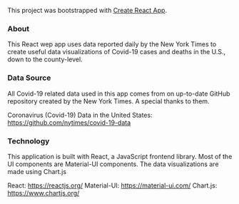 This project was bootstrapped with [Create React App](https://github.com/facebook/create-react-app).

### About

This React wep app uses data reported daily by the New York Times to create useful data visualizations of Covid-19 cases and deaths in the U.S., down to the county-level.

### Data Source

All Covid-19 related data used in this app comes from on up-to-date GitHub repository created by the New York Times. A special thanks to them.

Coronavirus (Covid-19) Data in the United States: https://github.com/nytimes/covid-19-data

### Technology

This application is built with React, a JavaScript frontend library. Most of the UI components are Material-UI components. The data visualizations are made using Chart.js

React: https://reactjs.org/
Material-UI: https://material-ui.com/
Chart.js: https://www.chartjs.org/
